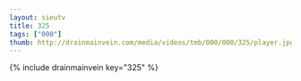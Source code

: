 ```yaml
--- 
layout: sieutv
title: 325
tags: ["000"]
thumb: http://drainmainvein.com/media/videos/tmb/000/000/325/player.jpg
---
```

{% include drainmainvein key="325" %} 
